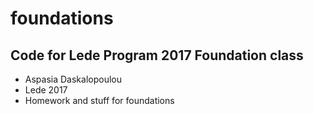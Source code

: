# foundations
## Code for Lede Program 2017 Foundation class

- Aspasia Daskalopoulou
- Lede 2017
- Homework and stuff for foundations
